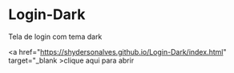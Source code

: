 # Login-Dark
 Tela de login com tema dark

<a href="https://shydersonalves.github.io/Login-Dark/index.html" target="_blank >clique aqui para abrir</a>